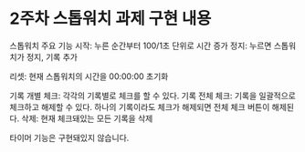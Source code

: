 # 2주차 스톱워치 과제 구현 내용

스톱워치 주요 기능
시작: 
누른 순간부터 100/1초 단위로 시간 증가
정지: 누르면 스톱워치가 정지, 기록 추가

리셋: 현재 스톱워치의 시간을 00:00:00 초기화

기록 개별 체크: 각각의 기록별로 체크를 할 수 있다.
기록 전체 체크: 기록을 일괄적으로 체크하고 해제할 수 있다. 하나의 기록이라도 체크가 해제되면 전체 체크 버튼이 해제된다.
삭제: 현재 체크돼있는 모든 기록을 삭제

타이머 기능은 구현돼있지 않습니다.
